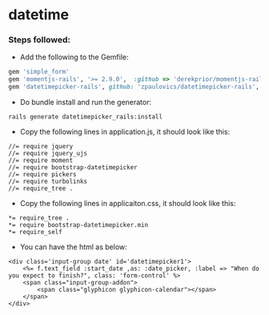 # datetime
### Steps followed:
- Add the following to the Gemfile:
```ruby
gem 'simple_form'
gem 'momentjs-rails', '>= 2.9.0',  :github => 'derekprior/momentjs-rails'
gem 'datetimepicker-rails', github: 'zpaulovics/datetimepicker-rails', branch: 'master', submodules: true
```
- Do bundle install and run the generator:
```
rails generate datetimepicker_rails:install
```
- Copy the following lines in application.js, it should look like this:
```
//= require jquery
//= require jquery_ujs
//= require moment
//= require bootstrap-datetimepicker
//= require pickers
//= require turbolinks
//= require_tree .
```
- Copy the following lines in applicaiton.css, it should look like this:
```
*= require_tree .
*= require bootstrap-datetimepicker.min
*= require_self
```		
- You can have the html as below:

```
<div class='input-group date' id='datetimepicker1'>
	<%= f.text_field :start_date ,as: :date_picker, :label => "When do you expect to finish?", class: 'form-control' %>
    <span class="input-group-addon">
        <span class="glyphicon glyphicon-calendar"></span>
    </span>
</div>
```